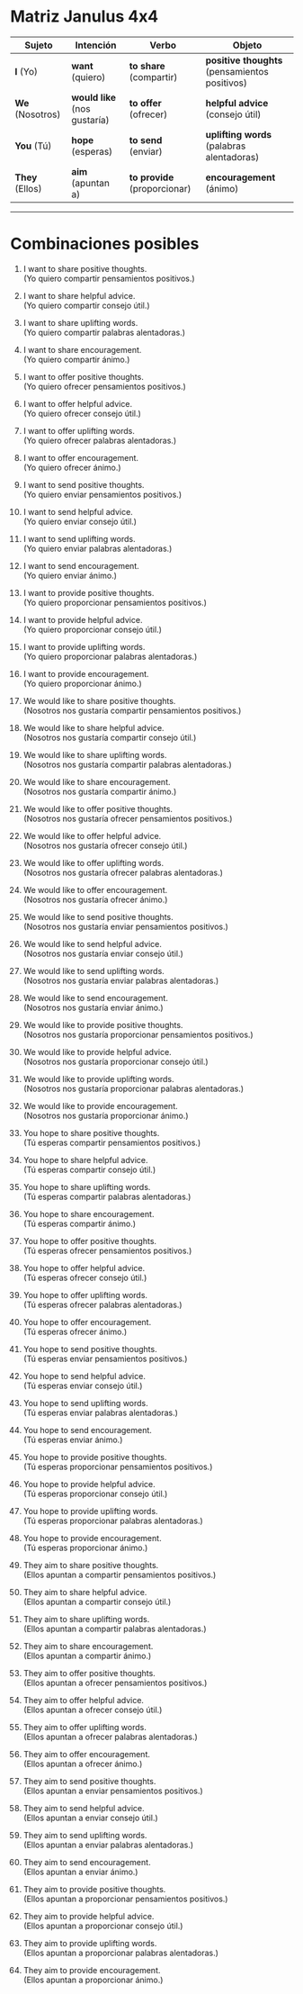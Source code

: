 # Matriz Janulus 4x4

| **Sujeto**        | **Intención**                 | **Verbo**                     | **Objeto**                                     |
| ----------------- | ----------------------------- | ----------------------------- | ---------------------------------------------- |
| **I** (Yo)        | **want** (quiero)             | **to share** (compartir)      | **positive thoughts** (pensamientos positivos) |
| **We** (Nosotros) | **would like** (nos gustaría) | **to offer** (ofrecer)        | **helpful advice** (consejo útil)              |
| **You** (Tú)      | **hope** (esperas)            | **to send** (enviar)          | **uplifting words** (palabras alentadoras)     |
| **They** (Ellos)  | **aim** (apuntan a)           | **to provide** (proporcionar) | **encouragement** (ánimo)                      |

---

# Combinaciones posibles

1. I want to share positive thoughts.  
   (Yo quiero compartir pensamientos positivos.)

2. I want to share helpful advice.  
   (Yo quiero compartir consejo útil.)

3. I want to share uplifting words.  
   (Yo quiero compartir palabras alentadoras.)

4. I want to share encouragement.  
   (Yo quiero compartir ánimo.)

5. I want to offer positive thoughts.  
   (Yo quiero ofrecer pensamientos positivos.)

6. I want to offer helpful advice.  
   (Yo quiero ofrecer consejo útil.)

7. I want to offer uplifting words.  
   (Yo quiero ofrecer palabras alentadoras.)

8. I want to offer encouragement.  
   (Yo quiero ofrecer ánimo.)

9. I want to send positive thoughts.  
   (Yo quiero enviar pensamientos positivos.)

10. I want to send helpful advice.  
    (Yo quiero enviar consejo útil.)

11. I want to send uplifting words.  
    (Yo quiero enviar palabras alentadoras.)

12. I want to send encouragement.  
    (Yo quiero enviar ánimo.)

13. I want to provide positive thoughts.  
    (Yo quiero proporcionar pensamientos positivos.)

14. I want to provide helpful advice.  
    (Yo quiero proporcionar consejo útil.)

15. I want to provide uplifting words.  
    (Yo quiero proporcionar palabras alentadoras.)

16. I want to provide encouragement.  
    (Yo quiero proporcionar ánimo.)

17. We would like to share positive thoughts.  
    (Nosotros nos gustaría compartir pensamientos positivos.)

18. We would like to share helpful advice.  
    (Nosotros nos gustaría compartir consejo útil.)

19. We would like to share uplifting words.  
    (Nosotros nos gustaría compartir palabras alentadoras.)

20. We would like to share encouragement.  
    (Nosotros nos gustaría compartir ánimo.)

21. We would like to offer positive thoughts.  
    (Nosotros nos gustaría ofrecer pensamientos positivos.)

22. We would like to offer helpful advice.  
    (Nosotros nos gustaría ofrecer consejo útil.)

23. We would like to offer uplifting words.  
    (Nosotros nos gustaría ofrecer palabras alentadoras.)

24. We would like to offer encouragement.  
    (Nosotros nos gustaría ofrecer ánimo.)

25. We would like to send positive thoughts.  
    (Nosotros nos gustaría enviar pensamientos positivos.)

26. We would like to send helpful advice.  
    (Nosotros nos gustaría enviar consejo útil.)

27. We would like to send uplifting words.  
    (Nosotros nos gustaría enviar palabras alentadoras.)

28. We would like to send encouragement.  
    (Nosotros nos gustaría enviar ánimo.)

29. We would like to provide positive thoughts.  
    (Nosotros nos gustaría proporcionar pensamientos positivos.)

30. We would like to provide helpful advice.  
    (Nosotros nos gustaría proporcionar consejo útil.)

31. We would like to provide uplifting words.  
    (Nosotros nos gustaría proporcionar palabras alentadoras.)

32. We would like to provide encouragement.  
    (Nosotros nos gustaría proporcionar ánimo.)

33. You hope to share positive thoughts.  
    (Tú esperas compartir pensamientos positivos.)

34. You hope to share helpful advice.  
    (Tú esperas compartir consejo útil.)

35. You hope to share uplifting words.  
    (Tú esperas compartir palabras alentadoras.)

36. You hope to share encouragement.  
    (Tú esperas compartir ánimo.)

37. You hope to offer positive thoughts.  
    (Tú esperas ofrecer pensamientos positivos.)

38. You hope to offer helpful advice.  
    (Tú esperas ofrecer consejo útil.)

39. You hope to offer uplifting words.  
    (Tú esperas ofrecer palabras alentadoras.)

40. You hope to offer encouragement.  
    (Tú esperas ofrecer ánimo.)

41. You hope to send positive thoughts.  
    (Tú esperas enviar pensamientos positivos.)

42. You hope to send helpful advice.  
    (Tú esperas enviar consejo útil.)

43. You hope to send uplifting words.  
    (Tú esperas enviar palabras alentadoras.)

44. You hope to send encouragement.  
    (Tú esperas enviar ánimo.)

45. You hope to provide positive thoughts.  
    (Tú esperas proporcionar pensamientos positivos.)

46. You hope to provide helpful advice.  
    (Tú esperas proporcionar consejo útil.)

47. You hope to provide uplifting words.  
    (Tú esperas proporcionar palabras alentadoras.)

48. You hope to provide encouragement.  
    (Tú esperas proporcionar ánimo.)

49. They aim to share positive thoughts.  
    (Ellos apuntan a compartir pensamientos positivos.)

50. They aim to share helpful advice.  
    (Ellos apuntan a compartir consejo útil.)

51. They aim to share uplifting words.  
    (Ellos apuntan a compartir palabras alentadoras.)

52. They aim to share encouragement.  
    (Ellos apuntan a compartir ánimo.)

53. They aim to offer positive thoughts.  
    (Ellos apuntan a ofrecer pensamientos positivos.)

54. They aim to offer helpful advice.  
    (Ellos apuntan a ofrecer consejo útil.)

55. They aim to offer uplifting words.  
    (Ellos apuntan a ofrecer palabras alentadoras.)

56. They aim to offer encouragement.  
    (Ellos apuntan a ofrecer ánimo.)

57. They aim to send positive thoughts.  
    (Ellos apuntan a enviar pensamientos positivos.)

58. They aim to send helpful advice.  
    (Ellos apuntan a enviar consejo útil.)

59. They aim to send uplifting words.  
    (Ellos apuntan a enviar palabras alentadoras.)

60. They aim to send encouragement.  
    (Ellos apuntan a enviar ánimo.)

61. They aim to provide positive thoughts.  
    (Ellos apuntan a proporcionar pensamientos positivos.)

62. They aim to provide helpful advice.  
    (Ellos apuntan a proporcionar consejo útil.)

63. They aim to provide uplifting words.  
    (Ellos apuntan a proporcionar palabras alentadoras.)

64. They aim to provide encouragement.  
    (Ellos apuntan a proporcionar ánimo.)
